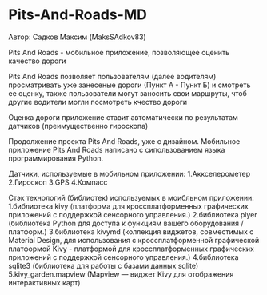 # Pits-And-Roads-MD
Автор: Садков Максим (MaksSAdkov83)

Pits And Roads - мобильное приложение, позволяющее оценить качество дороги

Pits And Roads позволяет пользователям (далее водителям) просматривать уже занесеные дороги (Пункт А - Пункт Б) и смотреть ее оценку, также пользователи могут заносить свои маршруты, чтоб другие водители могли посмотреть кчество дороги

Оценка дороги приложение ставит автоматически по результатам датчиков (преимущественно гироскопа)

Продолжение проекта Pits And Roads, уже с дизайном.
Мобильное приложение Pits And Roads написано с сипользованием языка программирования Python.

Датчики, используемые в мобильном приложении:
  1.Аккселерометер
  2.Гироскоп
  3.GPS
  4.Компасс

Стэк технологий (библиотек) используемых в моибльном приложении:
  1.библиотека kivy (платформа для кроссплатформенных графических приложений с поддержкой сенсорного управления.)
  2.библиотека plyer (библиотека Python для доступа к функциям вашего оборудования / платформ.)
  3.библиотека kivymd (коллекция виджетов, совместимых с Material Design, для использования с кроссплатформенной графической платформой Kivy - платформой для кроссплатформенных графических приложений с поддержкой сенсорного управления.)
  4.библиотека sqlite3 (библиотека для работы с базами данных sqlite)
  5.kivy_garden.mapview (Mapview — виджет Kivy для отображения интерактивных карт)
